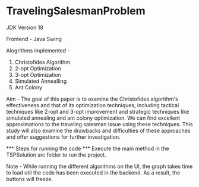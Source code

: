# TravelingSalesmanProblem

JDK Version 18

Frontend - Java Swing

Alogrithms implemented - 
1) Christofides Algorithm
2) 2-opt Optimization
3) 3-opt Optimization
4) Simulated Annealling
5) Ant Colony

Aim - The goal of this paper is to examine the Christofides algorithm's effectiveness and 
that of its optimization techniques, including tactical techniques like 2-opt and 3-opt 
improvement and strategic techniques like simulated annealing and ant colony 
optimization. We can find excellent approximations to the traveling salesman issue 
using these techniques. This study will also examine the drawbacks and difficulties 
of these approaches and offer suggestions for further investigation.


*** Steps for running the code ***
Execute the main method in the TSPSolution src folder to run the project. 

Note - While running the different algorithms on the UI, the graph takes time to load util the code has been executed 
in the backend. As a result, the buttons will freeze.
